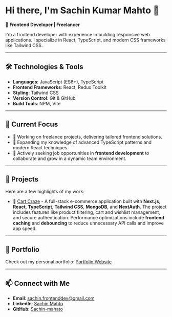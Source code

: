 # Hi there, I'm Sachin Kumar Mahto 👋  

🎯 **Frontend Developer | Freelancer**  

I'm a frontend developer with experience in building responsive web applications. I specialize in React, TypeScript, and modern CSS frameworks like Tailwind CSS.

---

## 🛠️ Technologies & Tools  
- **Languages**: JavaScript (ES6+), TypeScript  
- **Frontend Frameworks**: React, Redux Toolkit  
- **Styling**: Tailwind CSS  
- **Version Control**: Git & GitHub  
- **Build Tools**: NPM, Vite  

---

## 🌟 Current Focus  
- 🔨 Working on freelance projects, delivering tailored frontend solutions.  
- 🌱 Expanding my knowledge of advanced TypeScript patterns and modern React techniques.  
- 💼 Actively seeking job opportunities in **frontend development** to collaborate and grow in a dynamic team environment.  

---

## 🚀 Projects  
Here are a few highlights of my work:  
- 🛒 [Cart Craze](https://github.com/Sachin-Mahato/cart-craze) - A full-stack e-commerce application built with **Next.js**, **React**, **TypeScript**, **Tailwind CSS**, **MongoDB**, and **NextAuth**. The project includes features like product filtering, cart and wishlist management, and secure authentication. Performance optimizations include **frontend caching** and **debouncing** to reduce unnecessary API calls and improve app speed.


---

## 💼 Portfolio  
Check out my personal portfolio: [Portfolio Website](https://sachinmahato.in/)  

---

## 📫 Connect with Me  
- **Email**: sachin.frontenddev@gmail.com  
- **LinkedIn**: [Sachin Mahto](https://www.linkedin.com/in/sachinkumarmahato/)  
- **GitHub**: [Sachin-mahato](https://github.com/sachin-mahato)  

